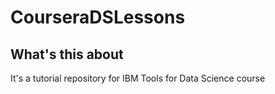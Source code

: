 # CourseraDSLessons

## What's this about

It's a tutorial repository for IBM Tools for Data Science course
